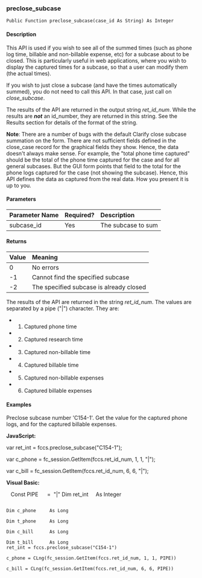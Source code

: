 ### preclose_subcase

```
Public Function preclose_subcase(case_id As String) As Integer
```

#### Description

This API is used if you wish to see all of the summed times (such as phone log time, billable and non-billable expense, etc) for a subcase about to be closed. This is particularly useful in web applications, where you wish to display the captured times for a subcase, so that a user can modify them (the actual times).

If you wish to just close a subcase (and have the times automatically summed), you do not need to call this API. In that case, just call on _close_subcase_.

The results of the API are returned in the output string _ret_id_num_. While the results are **_not_** an id_number, they are returned in this string. See the Results section for details of the format of the string.

**Note**: There are a number of bugs with the default Clarify close subcase summation on the form. There are not sufficient fields defined in the close_case record for the graphical fields they show. Hence, the data doesn't always make sense. For example, the "total phone time captured" should be the total of the phone time captured for the case and for all general subcases. But the GUI form points that field to the total for the phone logs captured for the case (not showing the subcase). Hence, this API defines the data as captured from the real data. How you present it is up to you.

#### Parameters

| Parameter Name | Required? | Description |
|:--- |:--- |:--- |
| subcase_id | Yes | The subcase to sum |

#### Returns

| Value | Meaning |
|:--- |:--- |
| 0 | No errors |
| -1 | Cannot find the specified subcase |
| -2 | The specified subcase is already closed |

The results of the API are returned in the string _ret_id_num_. The values are separated by a pipe ("|") character. They are:

* 1. Captured phone time
* 2. Captured research time
* 3. Captured non-billable time
* 4. Captured billable time
* 5. Captured non-billable expenses
* 6. Captured billable expenses

#### Examples

Preclose subcase number 'C154-1'. Get the value for the captured phone logs, and for the captured billable expenses.

**JavaScript:**

var ret_int = fccs.preclose_subcase("C154-1");

var c_phone = fc_session.GetItem(fccs.ret_id_num, 1, 1, "|");

var c_bill = fc_session.GetItem(fccs.ret_id_num, 6, 6, "|");

**Visual Basic:**

   Const PIPE      =  "|"
     Dim ret_int     As Integer
```

Dim c_phone     As Long

Dim t_phone     As Long

Dim c_bill      As Long

Dim t_bill      As Long  
ret_int = fccs.preclose_subcase("C154-1")

c_phone = CLng(fc_session.GetItem(fccs.ret_id_num, 1, 1, PIPE))

c_bill = CLng(fc_session.GetItem(fccs.ret_id_num, 6, 6, PIPE))